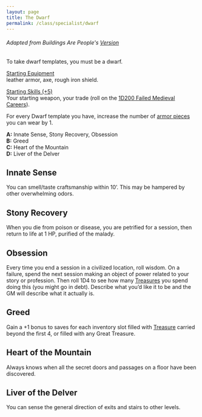 ```yaml
---
layout: page
title: The Dwarf
permalink: /class/specialist/dwarf
---
```


###### Adapted from Buildings Are People's [Version](https://buildingsarepeople.blogspot.com/2018/04/dwarf-glog-class.html)

To take dwarf templates, you must be a dwarf.

<ins>Starting Equipment</ins><br>
leather armor, axe, rough iron shield. 

<ins>Starting Skills (+5)</ins><br>
Your starting weapon, your trade (roll on the [1D200 Failed Medieval Careers](http://tenfootpolemic.blogspot.com/2014/01/200-failed-medieval-careers.html)).

For every Dwarf template you have, increase the number of [armor pieces](/2020/11/09/base-rules#equipment) you can wear by 1.

**A:** Innate Sense, Stony Recovery, Obsession<br>
**B:** Greed<br>
**C:** Heart of the Mountain<br>
**D:** Liver of the Delver<br>

## Innate Sense
You can smell/taste craftsmanship within 10’. This may be hampered by other overwhelming odors.

## Stony Recovery
When you die from poison or disease, you are petrified for a session, then return to life at 1 HP, purified of the malady.

## Obsession
Every time you end a session in a civilized location, roll wisdom. On a failure, spend the next session making an object of power related to your story or profession. Then roll 1D4 to see how many [Treasures](/2020/11/10/extra-rules#treasures) you spend doing this (you might go in debt). Describe what you’d like it to be and the GM will describe what it actually is.

## Greed
Gain a +1 bonus to saves for each inventory slot filled with [Treasure](/2020/11/10/extra-rules#treasures) carried beyond the first 4, or filled with any Great Treasure.

## Heart of the Mountain
Always knows when all the secret doors and passages on a floor have been discovered.

## Liver of the Delver
You can sense the general direction of exits and stairs to other levels.

